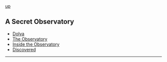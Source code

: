 
[up][]

A Secret Observatory
--------------------

- [Dolya][0]
- [The Observatory][1]
- [Inside the Observatory][2]
- [Discovered][3]

---

[up]: <https://github.com/evan-erdos/trail-of-cthulhu/blob/master/outline/act-0/act.md>
[0]: <https://github.com/evan-erdos/trail-of-cthulhu/blob/master/outline/act-0/seq-4/scene-0.md>
[1]: <https://github.com/evan-erdos/trail-of-cthulhu/blob/master/outline/act-0/seq-4/scene-1.md>
[2]: <https://github.com/evan-erdos/trail-of-cthulhu/blob/master/outline/act-0/seq-4/scene-2.md>
[3]: <https://github.com/evan-erdos/trail-of-cthulhu/blob/master/outline/act-0/seq-4/scene-3.md>
